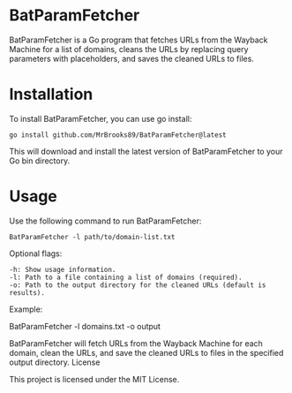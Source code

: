 # BatParamFetcher

BatParamFetcher is a Go program that fetches URLs from the Wayback Machine for a list of domains, cleans the URLs by replacing query parameters with placeholders, and saves the cleaned URLs to files.

# Installation 

To install BatParamFetcher, you can use go install:

```
go install github.com/MrBrooks89/BatParamFetcher@latest
```
This will download and install the latest version of BatParamFetcher to your Go bin directory.

# Usage 

Use the following command to run BatParamFetcher:

```
BatParamFetcher -l path/to/domain-list.txt
```

Optional flags:
```
-h: Show usage information.
-l: Path to a file containing a list of domains (required).
-o: Path to the output directory for the cleaned URLs (default is results).
```
Example:

BatParamFetcher -l domains.txt -o output

BatParamFetcher will fetch URLs from the Wayback Machine for each domain, clean the URLs, and save the cleaned URLs to files in the specified output directory.
License

This project is licensed under the MIT License.
